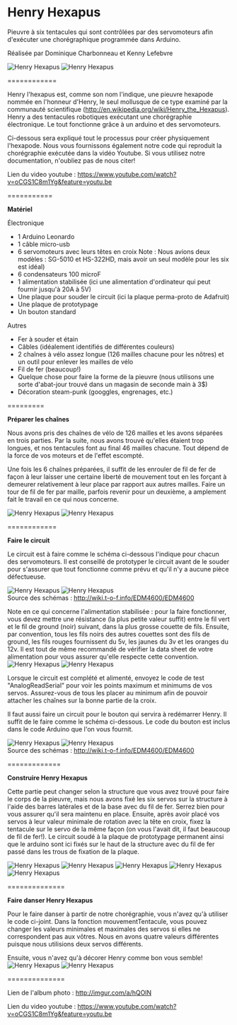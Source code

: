 <b>Henry Hexapus</b>
============

Pieuvre à six tentacules qui sont contrôlées par des servomoteurs afin d'exécuter une chorégraphique programmée dans Arduino.

Réalisée par Dominique Charbonneau et Kenny Lefebvre

<img src="http://i.imgur.com/CIgiBkb.jpg" title="Henry Hexapus" />
<img src="http://i.imgur.com/anDmYbi.jpg" title="Henry Hexapus" />

============

Henry l'hexapus est, comme son nom l'indique, une pieuvre hexapode nommée en l'honneur d'Henry, le seul mollusque de ce type examiné par la communauté scientifique (<a href="http://en.wikipedia.org/wiki/Henry_the_Hexapus">http://en.wikipedia.org/wiki/Henry_the_Hexapus</a>). Henry a des tentacules robotiques exécutant une chorégraphie électronique.  Le tout fonctionne grâce à un arduino et des servomoteurs.

Ci-dessous sera expliqué tout le processus pour créer physiquement l'hexapode. Nous vous fournissons également notre code qui reproduit la chorégraphie exécutée dans la vidéo Youtube. Si vous utilisez notre documentation, n'oubliez pas de nous citer!

Lien du video youtube : <a href="https://www.youtube.com/watch?v=oCGS1C8m1Yg&feature=youtu.be">https://www.youtube.com/watch?v=oCGS1C8m1Yg&feature=youtu.be </a>

===========

<b>Matériel</b>

Électronique
- 1 Arduino Leonardo
- 1 câble micro-usb
- 6 servomoteurs avec leurs têtes en croix
  Note : Nous avions deux modèles : SG-5010 et HS-322HD, mais avoir un seul modèle pour les six est idéal)
- 6 condensateurs 100 microF
- 1 alimentation stabilisée (ici une alimentation d'ordinateur qui peut fournir jusqu'à 20A à 5V)
- Une plaque pour souder le circuit (ici la plaque perma-proto de Adafruit)
- Une plaque de prototypage
- Un bouton standard

Autres
- Fer à souder et étain
- Câbles (idéalement identifiés de différentes couleurs)
- 2 chaînes à vélo assez longue (126 mailles chacune pour les nôtres) et un outil pour enlever les mailles de vélo
- Fil de fer (beaucoup!)
- Quelque chose pour faire la forme de la pieuvre (nous utilisons une sorte d'abat-jour trouvé dans un magasin de seconde main à 3$)
- Décoration steam-punk (googgles, engrenages, etc.)

=========

<b> Préparer les chaînes </b>

Nous avons pris des chaînes de vélo de 126 mailles et les avons séparées en trois parties. Par la suite, nous avons trouvé qu'elles étaient trop longues, et nos tentacules font au final 46 mailles chacune. Tout dépend de la force de vos moteurs et de l'effet escompté.

Une fois les 6 chaînes préparées, il suffit de les enrouler de fil de fer de façon à leur laisser une certaine liberté de mouvement tout en les forçant à demeurer relativement à leur place par rapport aux autres mailles. Faire un tour de fil de fer par maille, parfois revenir pour un deuxième, a amplement fait le travail en ce qui nous concerne.

<img src="http://i.imgur.com/IXbATQN.jpg" title="Henry Hexapus" />
<img src="http://i.imgur.com/ZtMNwe7.jpg" title="Henry Hexapus" />

============

<b> Faire le circuit </b>

Le circuit est à faire comme le schéma ci-dessous l'indique pour chacun des servomoteurs. Il est conseillé de prototyper le circuit avant de le souder pour s'assurer que tout fonctionne comme prévu et qu'il n'y a aucune pièce défectueuse.

<img src="http://wiki.t-o-f.info/uploads/Arduino/servo_bb.png" title="Henry Hexapus" />
<img src="http://wiki.t-o-f.info/uploads/Arduino/servo_sh.png" title="Henry Hexapus" />
<br>
Source des schémas : <a href="http://wiki.t-o-f.info/EDM4600/EDM4600">http://wiki.t-o-f.info/EDM4600/EDM4600</a>



Note en ce qui concerne l'alimentation stabilisée : pour la faire fonctionner, vous devez mettre une résistance (la plus petite valeur suffit) entre le fil vert et le fil de ground (noir) suivant, dans la plus grosse couette de fils. Ensuite, par convention, tous les fils noirs des autres couettes sont des fils de ground, les fils rouges fournissent du 5v, les jaunes du 3v et les oranges du 12v. Il est tout de même recommandé de vérifier la data sheet de votre alimentation pour vous assurer qu'elle respecte cette convention.
<img src="http://i.imgur.com/cWe4i9I.jpg" title="Henry Hexapus" />
<img src="http://i.imgur.com/idU2NcU.jpg" title="Henry Hexapus" />

Lorsque le circuit est complété et alimenté, envoyez le code de test "AnalogReadSerial" pour voir les points maximum et minimums de vos servos. Assurez-vous de tous les placer au minimum afin de pouvoir attacher les chaînes sur la bonne partie de la croix.

Il faut aussi faire un circuit pour le bouton qui servira à redémarrer Henry. Il suffit de le faire comme le schéma ci-dessous. Le code du bouton est inclus dans le code Arduino que l'on vous fournit.

<img src="http://wiki.t-o-f.info/uploads/Arduino/switch_internal_pull-up_bb.png" title="Henry Hexapus" />
<img src="http://wiki.t-o-f.info/uploads/Arduino/switch_internal_pull-up_schem.png" title="Henry Hexapus" />
<br>
Source des schémas : <a href="http://wiki.t-o-f.info/EDM4600/EDM4600">http://wiki.t-o-f.info/EDM4600/EDM4600</a>

=============

<b> Construire Henry Hexapus </b>

Cette partie peut changer selon la structure que vous avez trouvé pour faire le corps de la pieuvre, mais nous avons fixé les six servos sur la structure à l'aide des barres latérales et de la base avec du fil de fer. Serrez bien pour vous assurer qu'il sera maintenu en place. Ensuite, après avoir placé vos servos à leur valeur minimale de rotation avec la tête en croix, fixez la tentacule sur le servo de la même façon (on vous l'avait dit, il faut beaucoup de fil de fer!). Le circuit soudé à la plaque de prototypage permanent ainsi que le arduino sont ici fixés sur le haut de la structure avec du fil de fer passé dans les trous de fixation de la plaque. 

<img src="http://i.imgur.com/XoumLJN.jpg" title="Henry Hexapus" />
<img src="http://i.imgur.com/BhGFSdT.jpg" title="Henry Hexapus" />
<img src="http://i.imgur.com/ryOhLPT.jpg" title="Henry Hexapus" />
<img src="http://i.imgur.com/X1UlfLH.jpg" title="Henry Hexapus" />
<img src="http://i.imgur.com/GRdNY02.jpg" title="Henry Hexapus" />

==============

<b> Faire danser Henry Hexapus </b>

Pour le faire danser à partir de notre chorégraphie, vous n'avez qu'à utiliser le code ci-joint. Dans la fonction mouvementTentacule, vous pouvez changer les valeurs minimales et maximales des servos si elles ne correspondent pas aux vôtres. Nous en avons quatre valeurs différentes puisque nous utilisions deux servos différents.

Ensuite, vous n'avez qu'à décorer Henry comme bon vous semble!
<img src="http://i.imgur.com/hoUx2SR.jpg" title="Henry Hexapus" />
<img src="http://i.imgur.com/2XfTqgw.jpg" title="Henry Hexapus" />

==============

Lien de l'album photo : http://imgur.com/a/hQOlN

Lien du video youtube : https://www.youtube.com/watch?v=oCGS1C8m1Yg&feature=youtu.be
